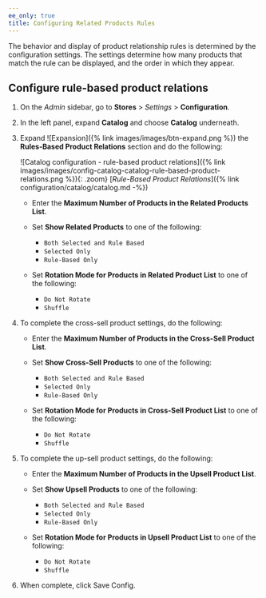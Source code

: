 ```yaml
---
ee_only: true
title: Configuring Related Products Rules
---
```


The behavior and display of product relationship rules is determined by the configuration settings. The settings determine how many products that match the rule can be displayed, and the order in which they appear.

## Configure rule-based product relations

1. On the _Admin_ sidebar, go to **Stores** > _Settings_ > **Configuration**.

1. In the left panel, expand **Catalog** and choose **Catalog** underneath.

1. Expand ![Expansion]({% link images/images/btn-expand.png %}) the **Rules-Based Product Relations** section and do the following:

    ![Catalog configuration - rule-based product relations]({% link images/images/config-catalog-catalog-rule-based-product-relations.png %}){: .zoom}
    [_Rule-Based Product Relations_]({% link configuration/catalog/catalog.md -%})

    - Enter the **Maximum Number of Products in the Related Products List**.

    - Set **Show Related Products** to one of the following:

        - `Both Selected and Rule Based`
        - `Selected Only`
        - `Rule-Based Only`

    - Set **Rotation Mode for Products in Related Product List** to one of the following:

        - `Do Not Rotate`
        - `Shuffle`

1. To complete the cross-sell product settings, do the following:

    - Enter the **Maximum Number of Products in the Cross-Sell Product List**.

    - Set **Show Cross-Sell Products** to one of the following:

        - `Both Selected and Rule Based`
        - `Selected Only`
        - `Rule-Based Only`

    - Set **Rotation Mode for Products in Cross-Sell Product List** to one of the following:

        - `Do Not Rotate`
        - `Shuffle`

1. To complete the up-sell product settings, do the following:

    - Enter the **Maximum Number of Products in the Upsell Product List**.

    - Set **Show Upsell Products** to one of the following:

        - `Both Selected and Rule Based`
        - `Selected Only`
        - `Rule-Based Only`

    - Set **Rotation Mode for Products in Upsell Product List** to one of the following:

        - `Do Not Rotate`
        - `Shuffle`

1. When complete, click <span class="btn">Save Config</span>.
